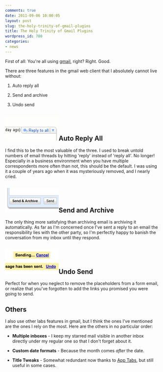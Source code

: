 ```yaml
---
comments: true
date: 2011-09-06 10:00:05
layout: post
slug: the-holy-trinity-of-gmail-plugins
title: The Holy Trinity of Gmail Plugins
wordpress_id: 780
categories:
- news
---
```


First of all: You're all using [gmail](http://gmail.com/), right? Right. Good.

There are three features in the gmail web client that I absolutely cannot live without:



	
  1. Auto reply all

	
  2. Send and archive

	
  3. Undo send




## [![](/a/2011-09-06-the-holy-trinity-of-gmail-plugins/mod_defaultreplytoall.gif)](http://theflyingdeveloper.com/blog/wp-content/uploads/2011/09/mod_defaultreplytoall.gif)Auto Reply All


I find this to be the most valuable of the three. I used to break untold numbers of email threads by hitting 'reply' instead of 'reply all'. No longer! Especially in a business environment when you have multiple correspondents more often than not, this should be the default. I was using it a couple of years ago when it was mysteriously removed, and I nearly cried.


## [![](/a/2011-09-06-the-holy-trinity-of-gmail-plugins/mod_sendandarchive.png)](http://theflyingdeveloper.com/blog/wp-content/uploads/2011/09/mod_sendandarchive.png)Send and Archive


The only thing more satisfying than archiving email is archiving it automatically. As far as I'm concerned once I've sent a reply to an email the responsibility lies with the other party, so I'm perfectly happy to banish the conversation from my inbox until they respond.


## [![](/a/2011-09-06-the-holy-trinity-of-gmail-plugins/mod_sendcanceling.png)](http://theflyingdeveloper.com/blog/wp-content/uploads/2011/09/mod_sendcanceling.png)Undo Send


Perfect for when you neglect to remove the placeholders from a form email, or realize that you've forgotten to add the links you promised you were going to send.


## Others


I also use other labs features in gmail, but I think the ones I've mentioned are the ones I rely on the most. Here are the others in no particular order:



	
  * **Multiple inboxes** - I keep my starred mail visible in another inbox directly under my regular one so that I don't forget about it.

	
  * **Custom date formats** - Because the month comes _after_ the date.

	
  * **Title Tweaks** - Somewhat redundant now thanks to [App Tabs](http://support.mozilla.com/en-US/kb/what-are-app-tabs), but still useful in some cases.


